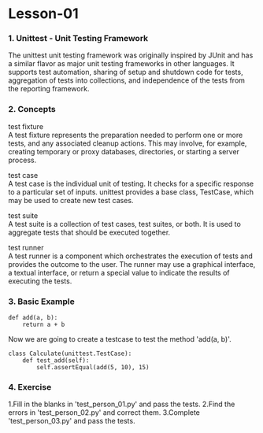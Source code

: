 # Lesson-01
### 1. Unittest - Unit Testing Framework
The unittest unit testing framework was originally inspired by JUnit and has a similar flavor as major unit testing frameworks in other languages. It supports test automation, sharing of setup and shutdown code for tests, aggregation of tests into collections, and independence of the tests from the reporting framework.

### 2. Concepts
test fixture  
A test fixture represents the preparation needed to perform one or more tests, and any associated cleanup actions. This may involve, for example, creating temporary or proxy databases, directories, or starting a server process.

test case  
A test case is the individual unit of testing. It checks for a specific response to a particular set of inputs. unittest provides a base class, TestCase, which may be used to create new test cases.

test suite  
A test suite is a collection of test cases, test suites, or both. It is used to aggregate tests that should be executed together.

test runner  
A test runner is a component which orchestrates the execution of tests and provides the outcome to the user. The runner may use a graphical interface, a textual interface, or return a special value to indicate the results of executing the tests.

### 3. Basic Example
```
def add(a, b):
    return a + b
```
Now we are going to create a testcase to test the method 'add(a, b)'.   
```
class Calculate(unittest.TestCase):
    def test_add(self):
        self.assertEqual(add(5, 10), 15)
```

### 4. Exercise
1.Fill in the blanks in 'test_person_01.py' and pass the tests.
2.Find the errors in 'test_person_02.py' and correct them.
3.Complete 'test_person_03.py' and pass the tests.